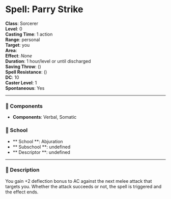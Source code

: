 
# Spell: Parry Strike
**Class**: Sorcerer  
**Level**: 0  
**Casting Time**: 1 action  
**Range**: personal  
**Target**: you  
**Area**:   
**Effect**: _None_  
**Duration**: 1 hour/level or until discharged  
**Saving Throw**:  ()  
**Spell Resistance**:  ()  
**DC**: 10  
**Caster Level**: 1  
**Spontaneous**: Yes

---

### 🔮 Components
- **Components**: Verbal, Somatic

### 🏫 School
- ** School **: Abjuration
- ** Subschool **: undefined
- ** Descriptor **: undefined
---

### 📜 Description
You gain +2 deflection bonus to AC against the next melee attack that targets you. Whether the attack succeeds or not, the spell is triggered and the effect ends.
